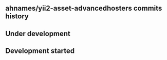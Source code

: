 ahnames/yii2-asset-advancedhosters commits history
--------------------------------------------------

## Under development


## Development started

